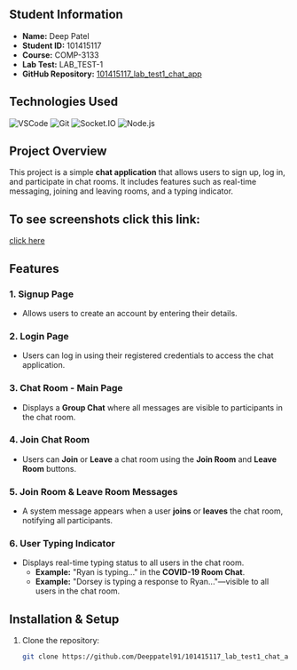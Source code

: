 ## Student Information
- **Name:** Deep Patel  
- **Student ID:** 101415117  
- **Course:** COMP-3133  
- **Lab Test:** LAB_TEST-1  
- **GitHub Repository:** [101415117_lab_test1_chat_app](https://github.com/Deeppatel91/101415117_lab_test1_chat_app)

## Technologies Used
![VSCode](https://img.shields.io/badge/Visual_Studio_Code-0078D4?style=for-the-badge&logo=visual%20studio%20code&logoColor=white)
![Git](https://img.shields.io/badge/Git-F05032?style=for-the-badge&logo=git&logoColor=white)
![Socket.IO](https://img.shields.io/badge/Socket.IO-010101?style=for-the-badge&logo=socket.io&logoColor=white)
![Node.js](https://img.shields.io/badge/Node.js-339933?style=for-the-badge&logo=node.js&logoColor=white)

## Project Overview
This project is a simple **chat application** that allows users to sign up, log in, and participate in chat rooms. It includes features such as real-time messaging, joining and leaving rooms, and a typing indicator.
## To see screenshots click this link:
   [click here](https://github.com/Deeppatel91/101415117_lab_test1_chat_app/blob/main/screenshots-comp3133-labtest_1%20(1).pdf)
## Features

### 1. Signup Page
- Allows users to create an account by entering their details.

### 2. Login Page
- Users can log in using their registered credentials to access the chat application.

### 3. Chat Room - Main Page
- Displays a **Group Chat** where all messages are visible to participants in the chat room.

### 4. Join Chat Room
- Users can **Join** or **Leave** a chat room using the **Join Room** and **Leave Room** buttons.

### 5. Join Room & Leave Room Messages
- A system message appears when a user **joins** or **leaves** the chat room, notifying all participants.

### 6. User Typing Indicator
- Displays real-time typing status to all users in the chat room.
  - **Example:** "Ryan is typing..." in the **COVID-19 Room Chat**.
  - **Example:** "Dorsey is typing a response to Ryan..."—visible to all users in the chat room.

## Installation & Setup
1. Clone the repository:
   ```bash
   git clone https://github.com/Deeppatel91/101415117_lab_test1_chat_app.git
